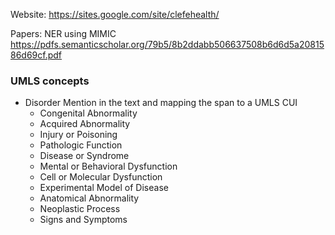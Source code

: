 Website: https://sites.google.com/site/clefehealth/

Papers: NER using MIMIC https://pdfs.semanticscholar.org/79b5/8b2ddabb506637508b6d6d5a2081586d69cf.pdf

### UMLS concepts ###
* Disorder Mention in the text and mapping the span to a UMLS CUI
  * Congenital Abnormality
  * Acquired Abnormality
  * Injury or Poisoning
  * Pathologic Function
  * Disease or Syndrome
  * Mental or Behavioral Dysfunction
  * Cell or Molecular Dysfunction
  * Experimental Model of Disease
  * Anatomical Abnormality
  * Neoplastic Process
  * Signs and Symptoms



